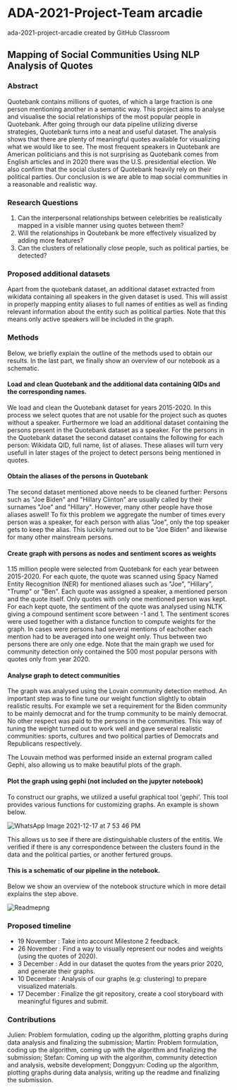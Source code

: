 # ADA-2021-Project-Team arcadie
ada-2021-project-arcadie created by GitHub Classroom

## Mapping of Social Communities Using NLP Analysis of Quotes

### Abstract
Quotebank contains millions of quotes, of which a large fraction is one person mentioning another in a semantic way. This project aims to analyse and visualise the social relationships of the most popular people in Quotebank. After going through our data pipeline utilizing diverse strategies, Quotebank turns into a neat and useful dataset. The analysis shows that there are plenty of meaningful quotes available for visualizing what we would like to see. The most frequent speakers in Quotebank are American politicians and this is not surprising as Quotebank comes from English articles and in 2020 there was the U.S. presidential election. We also confirm that the social clusters of Quotebank heavily rely on their political parties. Our conclusion is we are able to map social communities in a reasonable and realistic way.

### Research Questions
1. Can the interpersonal relationships between celebrities be realistically mapped in a visible manner using quotes between them?
2. Will the relationships in Qoutebank be more effectively visualized by adding more features?
3. Can the clusters of relationally close people, such as political parties, be detected?

### Proposed additional datasets
Apart from the quotebank dataset, an additional dataset extracted from wikidata containing all speakers in the given dataset is used. This will assist in properly mapping entity aliases to full names of entities as well as finding relevant information about the entity such as political parties. Note that this means only active speakers will be included in the graph.


### Methods
Below, we briefly explain the outline of the methods used to obtain our results. In the last part, we finally show an overview of our notebook as a schematic.
#### Load and clean Quotebank and the additional data containing QIDs and the corresponding names.
We load and clean the Quotebank dataset for years 2015-2020. In this process we select quotes that are not usable for the project such as quotes without a speaker. Furthermore we load an additional dataset containing the persons present in the Quotebank dataset as a speaker. For the persons in the Quotebank dataset the second dataset contains the following for each person: Wikidata QID, full name, list of aliases. These aliases will turn very usefull in later stages of the project to detect persons being mentioned in quotes.

#### Obtain the aliases of the persons in Quotebank
The second dataset mentioned above needs to be cleaned further: Persons such as "Joe Biden" and "Hillary Clinton" are usually called by their surnames "Joe" and "Hillary". However, many other people have those aliases aswell! To fix this problem we aggregate the number of times every person was a speaker, for each person with alias "Joe", only the top speaker gets to keep the alias. This luckily turned out to be "Joe Biden" and likewise for many other mainstream persons.

#### Create graph with persons as nodes and sentiment scores as weights
1.15 million people were selected from Quotebank for each year between 2015-2020. For each quote, the quote was scanned using Spacy Named Entity Recognition (NER) for mentioned aliases such as "Joe", "Hillary", "Trump" or "Ben". Each quote was assigned a speaker, a mentioned person and the quote itself. Only quotes with only one mentioned person was kept. For each kept quote, the sentiment of the quote was analysed using NLTK giving a compound sentiment score between -1 and 1. The sentiment scores were used together with a distance function to compute weights for the graph. In cases were persons had several mentions of eachother each mention had to be averaged into one weight only. Thus between two persons there are only one edge. Note that the main graph we used for community detection only contained the 500 most popular persons with quotes only from year 2020. 

#### Analyse graph to detect communities
The graph was analysed using the Lovain community detection method. An important step was to fine tune our weight function slightly to obtain realistic results. For example we set a requirement for the Biden community to be mainly democrat and for the trump community to be mainly democrat. No other respect was paid to the persons in the communities. This way of tuning the weight turned out to work well and gave several realistic communities: sports, cultures and two political parties of Democrats and Republicans respectively. 

The Louvain method was performed inside an external program called Gephi, also allowing us to make beautiful plots of the graph.

#### Plot the graph using gephi (not included on the jupyter notebook)
To construct our graphs, we utilized a useful graphical tool 'gephi'. This tool provides various functions for customizing graphs. An example is shown below. 

![WhatsApp Image 2021-12-17 at 7 53 46 PM](https://user-images.githubusercontent.com/77029774/146601447-9f63f867-4f9d-45e1-a071-fa53ff54dfd5.jpeg)

This allows us to see if there are distinguishable clusters of the entitis. We verified if there is any correspondence between the clusters found in the data and the political parties, or another fertured groups.

#### This is a schematic of our pipeline in the notebook.
Below we show an overview of the notebook structure which in more detail explains the step above.

![Readmepng](https://user-images.githubusercontent.com/73229139/146181711-441e7708-305b-40db-9bf0-5ce2be14beae.png)


### Proposed timeline
- 19 November : Take into account Milestone 2 feedback.
- 26 November : Find a way to visually represent our nodes and weights (using the quotes of 2020).
- 3 December : Add in our dataset the quotes from the years prior 2020, and generate their graphs. 
- 10 December : Analysis of our graphs (e.g: clustering) to prepare visualized materials.
- 17 December : Finalize the git repository, create a cool storyboard with meaningful figures and submit.

### Contributions
Julien: Problem formulation, coding up the algorithm, plotting graphs during data analysis and finalizing the submission;
Martin: Problem formulation, coding up the algorithm, coming up with the algorithm and finalizing the submission;
Stefan: Coming up with the algorithm, community detection and analysis, website development;
Donggyun: Coding up the algorithm, plotting graphs during data analysis, writing up the readme and finalizing the submission.
